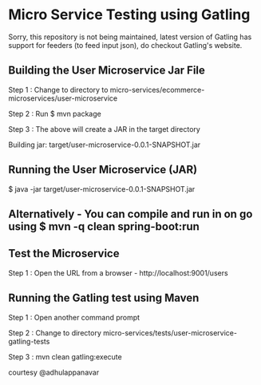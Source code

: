 # Micro Service Testing using Gatling

Sorry, this repository is not being maintained, latest version of Gatling has support for feeders (to feed input json), do checkout Gatling's website.

Building the User Microservice Jar File
----------------------------------------
Step 1 : Change to directory to  micro-services/ecommerce-microservices/user-microservice

Step 2 : Run $ mvn package

Step 3 : The above will create a JAR in the target directory

Building jar: target/user-microservice-0.0.1-SNAPSHOT.jar

Running the User Microservice (JAR)
--------------------------------------
 $ java -jar target/user-microservice-0.0.1-SNAPSHOT.jar
 
 Alternatively -  You can compile and run in on go using  $ mvn -q clean spring-boot:run
 ----------------------------------------------------------------------------------------
 
 Test the Microservice 
 ----------------------
 Step 1 : Open the URL from a browser - http://localhost:9001/users
 
 
Running the Gatling test using Maven
-------------------------------------
Step 1 : Open another command prompt

Step 2 : Change to directory micro-services/tests/user-microservice-gatling-tests

Step 3 : mvn clean gatling:execute

courtesy @adhulappanavar
